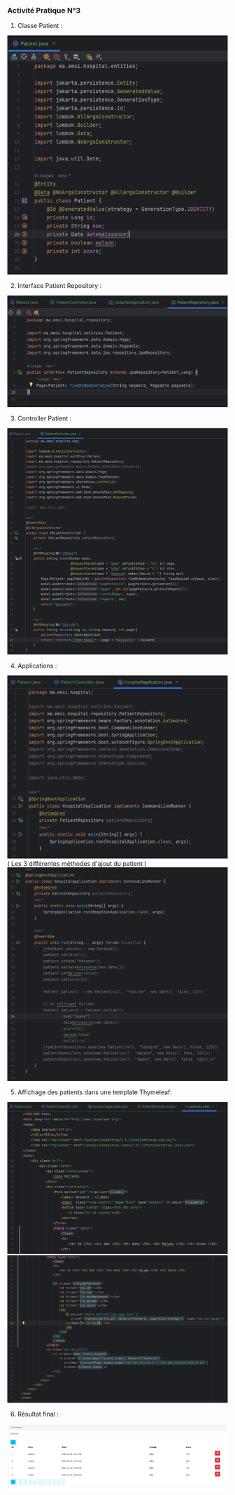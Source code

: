 <h3>Activité Pratique N°3   </h3>
<p>

1. Classe Patient :
<center><img src="Screenshots/Patient.png"></center>

2. Interface Patient Repository :
<center><img src="Screenshots/PatientInterface.png"></center>

3. Controller Patient :
<center><img src="Screenshots/PatientController.png"></center>

4. Applications :
<center><img src="Screenshots/Application1.png"></center>
( Les 3 différentes méthodes d'ajout du patient )
<center><img src="Screenshots/Application2.png"></center>

5. Affichage des patients dans une template Thymeleaf:
<center><img src="Screenshots/ThymeleafHTML1.png"></center>
<center><img src="Screenshots/ThymeleafHTML2.png"></center>

6. Résultat final :
<center><img src="Screenshots/Execution.png"></center>